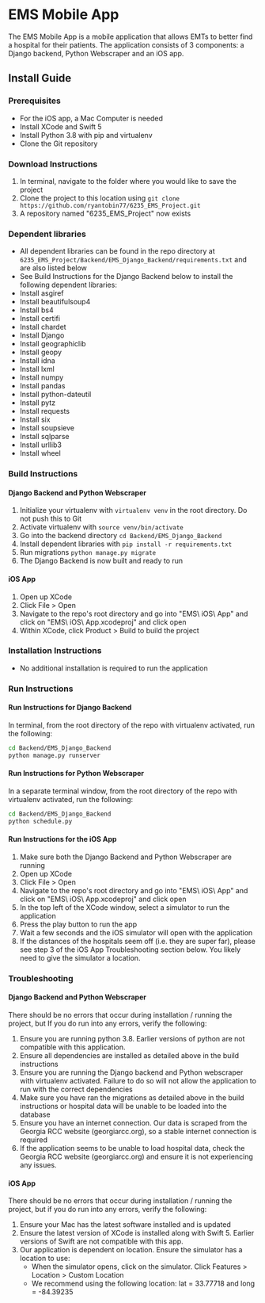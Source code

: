 # EMS Mobile App

The EMS Mobile App is a mobile application that allows EMTs to better find a hospital for their patients. The application consists of 3 components: a Django backend, Python Webscraper and an iOS app.

## Install Guide

### Prerequisites
- For the iOS app, a Mac Computer is needed
- Install XCode and Swift 5
- Install Python 3.8 with pip and virtualenv
- Clone the Git repository

### Download Instructions
1. In terminal, navigate to the folder where you would like to save the project
2. Clone the project to this location using ```git clone https://github.com/ryantobin77/6235_EMS_Project.git```
3. A repository named "6235_EMS_Project" now exists

### Dependent libraries
- All dependent libraries can be found in the repo directory at ```6235_EMS_Project/Backend/EMS_Django_Backend/requirements.txt```  and are also listed below
- See Build Instructions for the Django Backend below to install the following dependent libraries:
- Install asgiref
- Install beautifulsoup4
- Install bs4
- Install certifi
- Install chardet
- Install Django
- Install geographiclib
- Install geopy
- Install idna
- Install lxml
- Install numpy
- Install pandas
- Install python-dateutil
- Install pytz
- Install requests
- Install six
- Install soupsieve
- Install sqlparse
- Install urllib3
- Install wheel

### Build Instructions
#### Django Backend and Python Webscraper
1. Initialize your virtualenv with ```virtualenv venv``` in the root directory. Do not push this to Git
2. Activate virtualenv with ```source venv/bin/activate```
3. Go into the backend directory ```cd Backend/EMS_Django_Backend```
4. Install dependent libraries with ```pip install -r requirements.txt```
5. Run migrations ```python manage.py migrate```
6. The Django Backend is now built and ready to run

#### iOS App
1. Open up XCode
2. Click File > Open
3. Navigate to the repo's root directory and go into "EMS\ iOS\ App" and click on "EMS\ iOS\ App.xcodeproj" and click open
4. Within XCode, click Product > Build to build the project

### Installation Instructions
- No additional installation is required to run the application

### Run Instructions

#### Run Instructions for Django Backend
In terminal, from the root directory of the repo with virtualenv activated, run the following:

```bash
cd Backend/EMS_Django_Backend
python manage.py runserver
```

#### Run Instructions for Python Webscraper
In a separate terminal window, from the root directory of the repo with virtualenv activated, run the following:

```bash
cd Backend/EMS_Django_Backend
python schedule.py
```

#### Run Instructions for the iOS App
1. Make sure both the Django Backend and Python Webscraper are running
2. Open up XCode
3. Click File > Open
4. Navigate to the repo's root directory and go into "EMS\ iOS\ App" and click on "EMS\ iOS\ App.xcodeproj" and click open
5. In the top left of the XCode window, select a simulator to run the application
6. Press the play button to run the app
7. Wait a few seconds and the iOS simulator will open with the application
8. If the distances of the hospitals seem off (i.e. they are super far), please see step 3 of the iOS App Troubleshooting section below. You likely need to give the simulator a location.

### Troubleshooting

#### Django Backend and Python Webscraper
There should be no errors that occur during installation / running the project, but If you do run into any errors, verify the following:
1. Ensure you are running python 3.8. Earlier versions of python are not compatible with this application.
2. Ensure all dependencies are installed as detailed above in the build instructions
3. Ensure you are running the Django backend and Python webscraper with virtualenv activated. Failure to do so will not allow the application to run with the correct dependencies
4. Make sure you have ran the migrations as detailed above in the build instructions or hospital data will be unable to be loaded into the database
5. Ensure you have an internet connection. Our data is scraped from the Georgia RCC website (georgiarcc.org), so a stable internet connection is required
6. If the application seems to be unable to load hospital data, check the Georgia RCC website (georgiarcc.org) and ensure it is not experiencing any issues.

#### iOS App
There should be no errors that occur during installation / running the project, but if you do run into any errors, verify the following:
1. Ensure your Mac has the latest software installed and is updated
2. Ensure the latest version of XCode is installed along with Swift 5. Earlier versions of Swift are not compatible with this app.
3. Our application is dependent on location. Ensure the simulator has a location to use:
    - When the simulator opens, click on the simulator. Click Features > Location > Custom Location
    - We recommend using the following location: lat = 33.77718 and long = -84.39235
